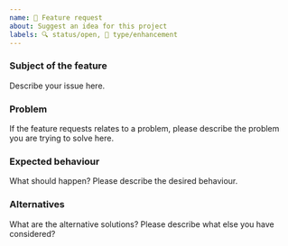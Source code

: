 ```yaml
---
name: 🚀 Feature request
about: Suggest an idea for this project
labels: 🔍 status/open, 🦋 type/enhancement
---
```


<!--
Thank you for suggesting an idea to make this project better!

Please fill in as much of the template below as you’re able.

P.S. have you seen our support and contributing docs?
https://github.com/get-alex/.github/blob/main/support.md
https://github.com/get-alex/.github/blob/main/contributing.md
-->

### Subject of the feature

Describe your issue here.

### Problem

If the feature requests relates to a problem, please describe the problem you are trying to solve here.

### Expected behaviour

What should happen?  Please describe the desired behaviour.

### Alternatives

What are the alternative solutions?  Please describe what else you have considered?
